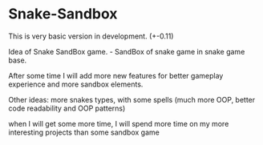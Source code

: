 # Snake-Sandbox

This is very basic version in development. (+-0.11)

Idea of Snake SandBox game. - SandBox of snake game in snake game base.

After some time I will add more new features for better gameplay experience and more sandbox elements.

Other ideas: more snakes types, with some spells (much more OOP, better code readability and OOP patterns)

when I will get some more time, I will spend more time on my more interesting projects than some sandbox game
